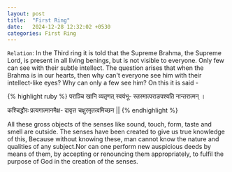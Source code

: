 ```yaml
---
layout: post
title:  "First Ring"
date:   2024-12-28 12:32:02 +0530
categories: First Ring 
---
```


`Relation`: In the Third ring it is told that the Supreme Brahma, the Supreme Lord, is present in all living benings, but is not visible to everyone. Only few can see with their subtle intellect. The question arises that when the Brahma is in our hearts, then why can't everyone see him with their intellect-like eyes? Why can only a few see him?
On this it is said -

{% highlight ruby %}
पराञ्चि खानि व्यतृणत् स्वयंभू-
स्तस्मात्पराङपश्यति नान्तरात्मन् ।

कश्चिद्धौरः प्रत्यगात्मानमैक्ष-
दावृत्त चक्षुरमृतत्वमिच्छन ||
{% endhighlight %}

All these gross objects of the senses like sound, touch, form, taste and smell are outside. The senses have been created to give us true knowledge of this, Because without knowing these, man cannot know the nature and qualities of any subject.Nor can one perform new auspicious deeds by means of them, by accepting or renouncing them appropriately, to fulfil the purpose of God in the creation of the senses.

